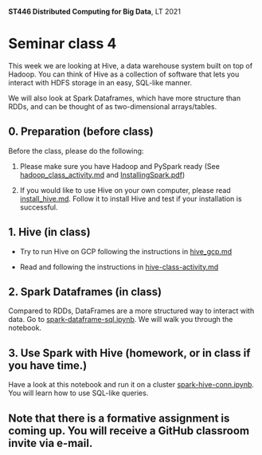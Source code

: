 **ST446 Distributed Computing for Big Data**, LT 2021

# Seminar class 4

This week we are looking at Hive, a data warehouse system built on top of Hadoop. You can think of Hive as a collection of software that lets you interact with HDFS storage in an easy, SQL-like manner.

We will also look at Spark Dataframes, which have more structure than RDDs, and can be thought of as two-dimensional arrays/tables.

## 0. Preparation (before class)

Before the class, please do the following:

1. Please make sure you have Hadoop and PySpark ready (See [hadoop_class_activity.md](../../Week02/class/hadoop_class_activity.md) and [InstallingSpark.pdf](../../Week03/class/InstallingSpark.pdf))

2. If you would like to use Hive on your own computer, please read [install_hive.md](install_hive.md). Follow it to install Hive and test if your installation is successful.

<!--- 3. Make sure that you managed to accept week 4's assignment on GitHub classoom and upload/push a file. Please let us know, if you have problems. -->


## 1. Hive (in class)

* Try to run Hive on GCP following the instructions in [hive_gcp.md](hive_gcp.md)

* Read and following the instructions in [hive-class-activity.md](hive-class-activity.md)

## 2. Spark Dataframes (in class)

Compared to RDDs, DataFrames are a more structured way to interact with data.
Go to [spark-dataframe-sql.ipynb](spark-dataframe-sql.ipynb).
We will walk you through the notebook.

## 3. Use Spark with Hive (homework, or in class if you have time.)

Have a look at this notebook and run it on a cluster [spark-hive-conn.ipynb](spark-hive-conn.ipynb). You will learn how to use SQL-like queries.

## Note that there is a formative assignment is coming up. You will receive a GitHub classroom invite via e-mail.
